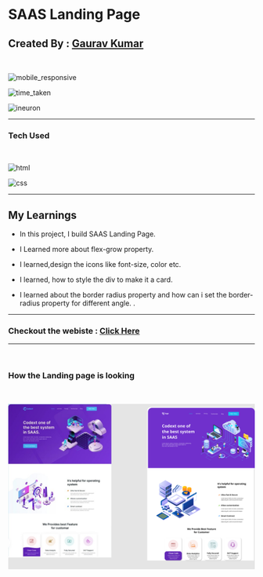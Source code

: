 # SAAS Landing Page


## Created By : [Gaurav Kumar](https://the-gaurav-portfolio.netlify.app/)

</br>

![mobile_responsive](https://img.shields.io/badge/Mobile%20Responsive-Yes-yellowgreen)

![time_taken](https://img.shields.io/badge/Time%20Taken-7%20hours-red)

![ineuron](https://img.shields.io/badge/Ineuron-Javascript%20Full%20Stack%20Web%20Developer%20Bootcamp-orange)

***

### Tech Used
<br>

![html](https://camo.githubusercontent.com/5bcb7cda967deb354d2abb58d21c13144d67ddbb706201f1541de2ffd4e2f46b/68747470733a2f2f696d672e736869656c64732e696f2f62616467652f68746d6c2d3336373041303f7374796c653d666f722d7468652d6261646765266c6f676f3d68746d6c35266c6f676f436f6c6f723d7768697465)

![css](https://camo.githubusercontent.com/e7cb3fc3ebe0810ae2e44dd335f0b12714a39fc6de9d883d213b5cfbfa9a2b02/68747470733a2f2f696d672e736869656c64732e696f2f62616467652f4353532d2532333465613934622e7376673f7374796c653d666f722d7468652d6261646765266c6f676f3d63737333266c6f676f436f6c6f723d7768697465)

***

## My Learnings

- In this project, I build SAAS Landing Page.

- I Learned more about flex-grow property.

- I learned,design the icons like font-size, color etc.

- I learned, how to style the div to make it a card.

- I learned about the border radius property and how can i set the border-radius property for different angle. 
.


***

### Checkout the webiste : [Click Here](https://the-saas.netlify.app/)

***
<br>

### How the Landing page is looking

<br/>

![landing_page](./13.png)